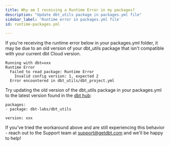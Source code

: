 ```yaml
---
title: Why am I receiving a Runtime Error in my packages?
description: "Update dbt_utils package in packages.yml file"
sidebar_label: 'Runtime error in packages.yml file'
id: runtime-packages.yml

---
```


If you're receiving the runtime error below in your packages.yml folder, it may be due to an old version of your dbt_utils package that isn't compatible with your current dbt Cloud version.

```shell
Running with dbt=xxx
Runtime Error
  Failed to read package: Runtime Error
    Invalid config version: 1, expected 2  
  Error encountered in dbt_utils/dbt_project.yml
  ```

Try updating the old version of the dbt_utils package in your packages.yml to the latest version found in the [dbt hub](https://hub.getdbt.com/dbt-labs/dbt_utils/latest/):

```shell
packages:
- package: dbt-labs/dbt_utils

version: xxx
```

If you've tried the workaround above and are still experiencing this behavior - reach out to the Support team at support@getdbt.com and we'll be happy to help!

